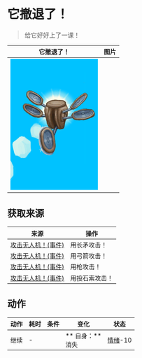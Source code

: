 # 它撤退了！  
> 给它好好上了一课！  
  
  它撤退了！  |   图片   
 ----  |  ----:   
   |  <img decoding="async" src="Sprite/Drone.png" href="a.md" style="max-width:300px;max-height:300px;">   
  
## 获取来源  
来源  |  操作  
----  |  ----  
[攻击无人机！(事件)](Event_DroneFight.md)  |  用长矛攻击！  
[攻击无人机！(事件)](Event_DroneFight.md)  |  用弓箭攻击！  
[攻击无人机！(事件)](Event_DroneFight.md)  |  用枪攻击！  
[攻击无人机！(事件)](Event_DroneFight.md)  |  用投石索攻击！  
## 动作  
动作  |  耗时  |  条件  |  变化  |  状态  
----  |  ----  |  ----  |  ----  |  ----  
继续<br>  |  -  |    |  ** 自身：**<br>消失  |  [情绪](Morale.md)-10  


<script>document.title="它撤退了！ - 卡牌生存百科 Card Survival Wiki";</script>